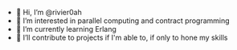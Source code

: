 - 👋 Hi, I’m @rivier0ah
- 👀 I’m interested in parallel computing and contract programming
- 🌱 I’m currently learning Erlang
- 💞️ I’ll contribute to projects if I'm able to, if only to hone my skills

<!---
rivier0ah/rivier0ah is a ✨ special ✨ repository because its `README.md` (this file) appears on your GitHub profile.
You can click the Preview link to take a look at your changes.
--->
